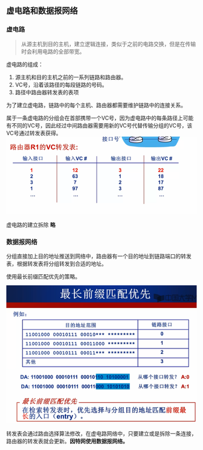 ## 虚电路和数据报网络

### 虚电路

> 从源主机到目的主机，建立逻辑连接，类似于之前的电路交换，但是在传输时会利用电路的全部带宽。
>

虚电路的组成：

1. 源主机和目的主机之前的一系列链路和路由器。
2. VC号，沿着该路径的每段链路的号码。
3. 路径中路由器转发表的表项

为了建立虚电路，链路中的每个主机、路由器都需要维护链路中的连接关系。

属于一条虚电路的分组会在首部携带一个VC号，因为虚电路中的每条路径上可能有不同的VC号，因此经过中间路由器需要用新的VC号代替传输分组的VC号，该VC号通过转发表获得。![image.png](assets/image-20210420000128-w6npal6.png)

虚电路的建立拆除 **略**

### 数据报网络

分组直接加上目的地址推送到网络中，路由器有一个目的地址到链路端口的转发表，根据转发表将分组转发到合适的地址。

使用最长前缀匹配优先的策略。

![image.png](assets/image-20210420142844-2uefgn9.png)

转发表会通过路由选择算法修改，在虚电路网络中，只要建立或是拆除一条连接，路由器的转发表就会更新。**因特网使用数据报网络。**